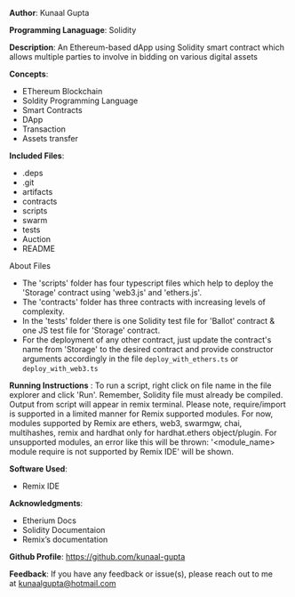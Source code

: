 **Author**: Kunaal Gupta

**Programming Lanaguage**: Solidity

**Description**: An Ethereum-based dApp using Solidity smart contract which allows multiple parties to involve in bidding on various digital assets

**Concepts**:
* EThereum Blockchain
* Soldity Programming Language
* Smart Contracts
* DApp
* Transaction
* Assets transfer

**Included Files**: 
 * .deps
 * .git
 * artifacts
 * contracts
 * scripts
 * swarm
 * tests
 * Auction
 * README
 

About Files
 * The 'scripts' folder has four typescript files which help to deploy the 'Storage' contract using 'web3.js' and 'ethers.js'.
 * The 'contracts' folder has three contracts with increasing levels of complexity.
 * In the 'tests' folder there is  one Solidity test file for 'Ballot' contract & one JS test file for 'Storage' contract.
 * For the deployment of any other contract, just update the contract's name from 'Storage' to the desired contract and provide constructor arguments accordingly in the file `deploy_with_ethers.ts` or  `deploy_with_web3.ts` 

**Running Instructions** :
To run a script, right click on file name in the file explorer and click 'Run'. Remember, Solidity file must already be compiled. Output from script will appear in remix terminal. Please note, require/import is supported in a limited manner for Remix supported modules. For now, modules supported by Remix are ethers, web3, swarmgw, chai, multihashes, remix and hardhat only for hardhat.ethers object/plugin. For unsupported modules, an error like this will be thrown: '<module_name> module require is not supported by Remix IDE' will be shown.

**Software Used**:
 * Remix IDE

**Acknowledgments**: 
 * Etherium Docs
 * Solidity Documentaion
 * Remix’s documentation

**Github Profile**: https://github.com/kunaal-gupta

**Feedback**: If you have any feedback or issue(s), please reach out to me at kunaalgupta@hotmail.com
